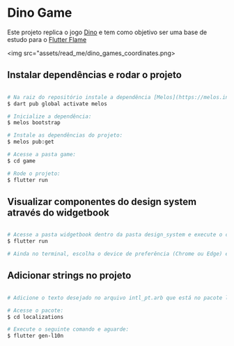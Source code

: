 # Dino Game

Este projeto replica o jogo [Dino](https://github.com/ufrshubham/dino_run) e tem como objetivo ser uma base de estudo para o [Flutter Flame](https://docs.flame-engine.org)

<img src="assets/read_me/dino_games_coordinates.png>

## Instalar dependências e rodar o projeto

```bash

# Na raiz do repositório instale a dependência [Melos](https://melos.invertase.dev/):
$ dart pub global activate melos

# Inicialize a dependência:
$ melos bootstrap

# Instale as dependências do projeto:
$ melos pub:get

# Acesse a pasta game:
$ cd game

# Rode o projeto:
$ flutter run

```

## Visualizar componentes do design system através do widgetbook

```bash

# Acesse a pasta widgetbook dentro da pasta design_system e execute o comando:
$ flutter run

# Ainda no terminal, escolha o device de preferência (Chrome ou Edge) e aguarde

```

## Adicionar strings no projeto

```bash

# Adicione o texto desejado no arquivo intl_pt.arb que está no pacote localizations

# Acesse o pacote:
$ cd localizations

# Execute o seguinte comando e aguarde:
$ flutter gen-l10n

```